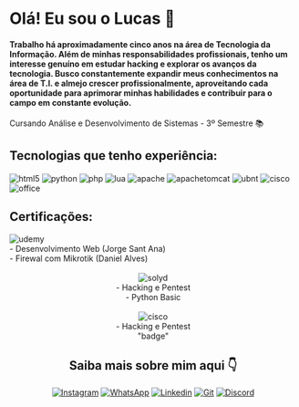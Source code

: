 # Olá! Eu sou o Lucas 👋 
#### Trabalho há aproximadamente cinco anos na área de Tecnologia da Informação. Além de minhas responsabilidades profissionais, tenho um interesse genuíno em estudar hacking e explorar os avanços da tecnologia. Busco constantemente expandir meus conhecimentos na área de T.I. e almejo crescer profissionalmente, aproveitando cada oportunidade para aprimorar minhas habilidades e contribuir para o campo em constante evolução.
Cursando Análise e Desenvolvimento de Sistemas - 3º Semestre 📚



<!--![Top Langs](https://github-readme-stats.vercel.app/api/top-langs/?username=luc4sgs&layout=compact&theme=dark) -->

## Tecnologias que tenho experiência:
<div style="display: inline_block">
  <img align="center" alt="html5" src="https://img.shields.io/badge/HTML-239120?style=for-the-badge&logo=html5&logoColor=white" />
  <img align="center" alt="python" src="https://img.shields.io/badge/Python-14354C?style=for-the-badge&logo=python&logoColor=white" />
  <img align="center" alt="php" src="https://img.shields.io/badge/PHP-777BB4?style=for-the-badge&logo=php&logoColor=white" />
  <img align="center" alt="lua" src="https://img.shields.io/badge/Lua-2C2D72?style=for-the-badge&logo=lua&logoColor=white" />
  <img align="center" alt="apache" src="https://img.shields.io/badge/apache-%23D42029.svg?style=for-the-badge&logo=apache&logoColor=white" />
  <img align="center" alt="apachetomcat" src="https://img.shields.io/badge/apache%20tomcat-%23F8DC75.svg?style=for-the-badge&logo=apache-tomcat&logoColor=black" />
  <img align="center" alt="ubnt" src="https://img.shields.io/badge/ubiquiti-%230559C9.svg?style=for-the-badge&logo=ubiquiti&logoColor=white" />
  <img align="center" alt="cisco" src="https://img.shields.io/badge/cisco-%23049fd9.svg?style=for-the-badge&logo=cisco&logoColor=black" />
    <img align="center" alt="office" src="https://img.shields.io/badge/Microsoft_Office-D83B01?style=for-the-badge&logo=microsoft-office&logoColor=white" />
</div>


## Certificações:

 <!-- Udemy -->
<div style="display: inline_block">
  <div>
    <img align="center" alt="udemy" src="https://img.shields.io/badge/Udemy-EC5252?style=for-the-badge&logo=Udemy&logoColor=white" /> 
    <br>
    - Desenvolvimento Web (Jorge Sant Ana) <br>
    - Firewal com Mikrotik (Daniel Alves)
  </div>
</div>
<br>

<!-- Solyd -->
<div style="display: flex; justify-content: space-around;">
    <!-- Primeira coluna -->
    <div style="flex: 1; text-align: center;">
        <img align="center" alt="solyd" src="https://img.shields.io/badge/SOLYD-black?style=for-the-badge" />
      <br>
        - Hacking e Pentest <br>
        - Python Basic <br>
<br>
<!-- Cisco -->
<div style="display: flex; justify-content: space-around;">
    <div style="flex: 1; text-align: center;">
        <img align="center" alt="cisco" src="https://img.shields.io/badge/cisco-%23049fd9.svg?style=for-the-badge&logo=cisco&logoColor=black" />
      <br>
        - Hacking e Pentest <br> 
        "badge"
         
## Saiba mais sobre mim aqui 👇
[![Instagram](https://img.shields.io/badge/Instagram-E4405F?style=for-the-badge&logo=instagram&logoColor=white)](https://www.instagram.com/luc4sgs)
[![WhatsApp](https://img.shields.io/badge/WhatsApp-25D366?style=for-the-badge&logo=whatsapp&logoColor=white)](https://wa.me/5551997952533)
[![Linkedin](https://img.shields.io/badge/LinkedIn-0077B5?style=for-the-badge&logo=linkedin&logoColor=white)](https://www.linkedin.com/in/luc4s-gs-a983a4212/)
[![Git](https://img.shields.io/badge/Curriculo-100000?style=for-the-badge&logo=github&logoColor=white)](https://github.com/luc4sgs/Curriculo)
[![Discord](https://img.shields.io/badge/Discord-%235865F2.svg?style=for-the-badge&logo=discord&logoColor=white)]()
